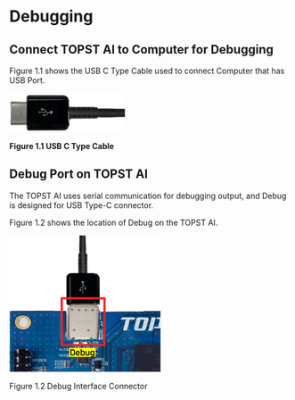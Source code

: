 ﻿# Debugging

## Connect TOPST AI to Computer for Debugging 

Figure 1.1 shows the USB C Type Cable used to connect Computer that has
USB Port.

<img src="../media/3. Debugging.image1.png"
style="width:2.16667in;height:0.73029in"
alt="케이블, 어댑터이(가) 표시된 사진 자동 생성된 설명" />

**Figure 1.1 USB C Type Cable**

## Debug Port on TOPST AI

The TOPST AI uses serial communication for debugging output, and Debug
is designed for USB Type-C connector.

Figure 1.2 shows the location of Debug on the TOPST AI.

<img src="../media/3. Debugging.image2.png"
style="width:2.83057in;height:2.54885in" />

Figure 1.2 Debug Interface Connector

